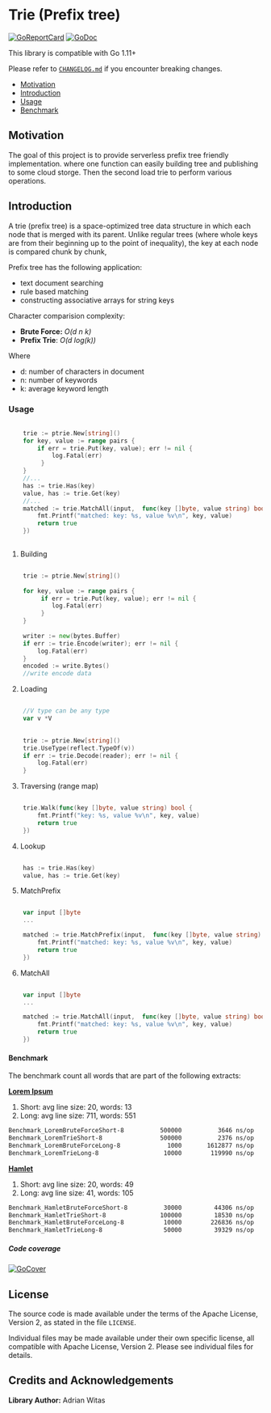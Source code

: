 # Trie (Prefix tree)

[![GoReportCard](https://goreportcard.com/badge/github.com/viant/ptrie)](https://goreportcard.com/report/github.com/viant/ptrie)
[![GoDoc](https://godoc.org/github.com/viant/ptrie?status.svg)](https://godoc.org/github.com/viant/ptrie)


This library is compatible with Go 1.11+

Please refer to [`CHANGELOG.md`](CHANGELOG.md) if you encounter breaking changes.

- [Motivation](#motivation)
- [Introduction](#introduction)
- [Usage](#usage)
- [Benchmark](#benchmark)

## Motivation

The goal of this project is to provide serverless prefix tree friendly implementation.
 where one function can easily building tree and publishing to some cloud storge.
Then the second load trie to perform various operations.

## Introduction


A  trie (prefix tree) is a space-optimized tree data structure  in which each node that is merged with its parent.
Unlike regular trees (where whole keys are from their beginning up to the point of inequality), the key at each node is compared chunk by chunk,


Prefix tree has the following application:

 - text document searching
 - rule based matching
 - constructing associative arrays for string keys

 
Character comparision complexity:

* **Brute Force:** _O(d n k)_
* **Prefix Trie**: _O(d log(k))_

Where
- d: number of characters in document
- n: number of keywords
- k: average keyword length


### Usage


```go

    trie := ptrie.New[string]()
    for key, value := range pairs {
        if err = trie.Put(key, value); err != nil {
            log.Fatal(err)
         }
    }
    //...
    has := trie.Has(key)
    value, has := trie.Get(key)
    //...
    matched := trie.MatchAll(input,  func(key []byte, value string) bool {
        fmt.Printf("matched: key: %s, value %v\n", key, value)
        return true 
    })
    
```

1. Building


```go

    trie := ptrie.New[string]()
    
    for key, value := range pairs {
         if err = trie.Put(key, value); err != nil {
         	log.Fatal(err)
         }
    }
    
    writer := new(bytes.Buffer)
	if err := trie.Encode(writer); err != nil {
		log.Fatal(err)
	}
	encoded := write.Bytes()
	//write encode data

```

2. Loading

```go

    //V type can be any type
    var v *V
    

    trie := ptrie.New[string]()
    trie.UseType(reflect.TypeOf(v))
    if err := trie.Decode(reader); err != nil {
    	log.Fatal(err)
    }

```    

3. Traversing (range map)

```go

    trie.Walk(func(key []byte, value string) bool {
		fmt.Printf("key: %s, value %v\n", key, value)
		return true
	})

```

4. Lookup

```go

    has := trie.Has(key)
    value, has := trie.Get(key)

```

5. MatchPrefix

```go

    var input []byte
    ...

    matched := trie.MatchPrefix(input,  func(key []byte, value string) bool {
        fmt.Printf("matched: key: %s, value %v\n", key, value)
        return true 
    })

```

6. MatchAll

```go

    var input []byte
    ...

    matched := trie.MatchAll(input,  func(key []byte, value string) bool {
        fmt.Printf("matched: key: %s, value %v\n", key, value)
        return true 
    })

```

#### Benchmark

The benchmark count all words that are part of the following extracts:

**[Lorem Ipsum](test/lorem.txt)**

1. Short: avg line size: 20, words: 13
2. Long: avg line size: 711, words: 551


```bash
Benchmark_LoremBruteForceShort-8    	  500000	      3646 ns/op
Benchmark_LoremTrieShort-8          	  500000	      2376 ns/op
Benchmark_LoremBruteForceLong-8     	    1000	   1612877 ns/op
Benchmark_LoremTrieLong-8           	   10000	    119990 ns/op
```

**[Hamlet](test/hamlet.txt)**

1. Short: avg line size: 20, words: 49
2. Long: avg line size: 41, words: 105

```bash
Benchmark_HamletBruteForceShort-8   	   30000	     44306 ns/op
Benchmark_HamletTrieShort-8         	  100000	     18530 ns/op
Benchmark_HamletBruteForceLong-8    	   10000	    226836 ns/op
Benchmark_HamletTrieLong-8          	   50000	     39329 ns/op
```

##### Code coverage

[![GoCover](https://gocover.io/github.com/viant/ptrie)](https://gocover.io/github.com/viant/ptrie)


<a name="License"></a>
## License

The source code is made available under the terms of the Apache License, Version 2, as stated in the file `LICENSE`.

Individual files may be made available under their own specific license,
all compatible with Apache License, Version 2. Please see individual files for details.


<a name="Credits-and-Acknowledgements"></a>

##  Credits and Acknowledgements

**Library Author:** Adrian Witas
